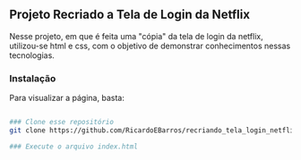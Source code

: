 ## Projeto Recriado a Tela de Login da Netflix

Nesse projeto, em que é feita uma "cópia" da tela de login da netflix, utilizou-se html e css, com o objetivo de demonstrar conhecimentos nessas tecnologias.

### Instalação

Para visualizar a página, basta:

```bash

### Clone esse repositório
git clone https://github.com/RicardoEBarros/recriando_tela_login_netflix_html_css.git

### Execute o arquivo index.html


